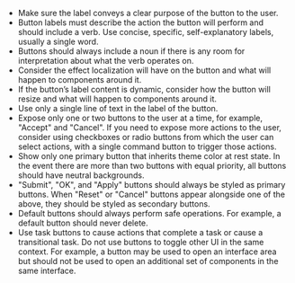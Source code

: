 - Make sure the label conveys a clear purpose of the button to the user.
- Button labels must describe the action the button will perform and should include a verb. Use concise, specific, self-explanatory labels, usually a single word.
- Buttons should always include a noun if there is any room for interpretation about what the verb operates on.
- Consider the effect localization will have on the button and what will happen to components around it.
- If the button’s label content is dynamic, consider how the button will resize and what will happen to components around it.
- Use only a single line of text in the label of the button.
- Expose only one or two buttons to the user at a time, for example, "Accept" and "Cancel". If you need to expose more actions to the user, consider using checkboxes or radio buttons from which the user can select actions, with a single command button to trigger those actions.
- Show only one primary button that inherits theme color at rest state. In the event there are more than two buttons with equal priority, all buttons should have neutral backgrounds.
- "Submit", "OK", and "Apply" buttons should always be styled as primary buttons. When "Reset" or "Cancel" buttons appear alongside one of the above, they should be styled as secondary buttons.
- Default buttons should always perform safe operations. For example, a default button should never delete.
- Use task buttons to cause actions that complete a task or cause a transitional task. Do not use buttons to toggle other UI in the same context. For example, a button may be used to open an interface area but should not be used to open an additional set of components in the same interface.
